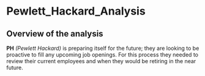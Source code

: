 # Pewlett_Hackard_Analysis

## Overview of the analysis

**PH** *(Pewlett Hackard)*  is preparing itself for the future; they are looking to be proactive to fill any upcoming job openings.  For this process they needed to review their current employees and when they would be retiring in the near future.  
